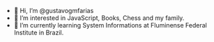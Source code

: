- 👋 Hi, I’m @gustavogmfarias
- 👀 I’m interested in JavaScript, Books, Chess and my family.
- 🌱 I’m currently learning System Informations at Fluminense Federal Institute in Brazil.


<!---
gustavogmfarias/gustavogmfarias is a ✨ special ✨ repository because its `README.md` (this file) appears on your GitHub profile.
You can click the Preview link to take a look at your changes.
--->
